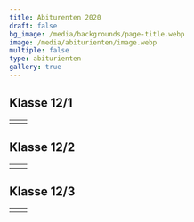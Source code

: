 ```yaml
---
title: Abiturenten 2020
draft: false
bg_image: /media/backgrounds/page-title.webp
image: /media/abiturienten/image.webp
multiple: false
type: abiturienten
gallery: true
---
```





## Klasse 12/1

| | |
|---|---|
| | |

## Klasse 12/2

| | |
|---|---|
| | |

## Klasse 12/3

| | |
|---|---|
| | |




